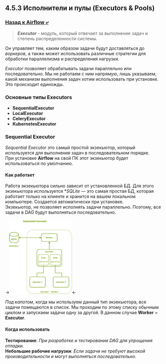 ## 4.5.3 Исполнители и пулы (Executors & Pools)

### [Назад к Airflow ⤶](/data/Module4/data/airflow.md)

> ***Executor*** - модуль, который отвечает за выполнение задач и степень распределенности системы.

Он управляет тем, каким образом задачи будут доставляться до _воркеров_, а также может использовать различные 
стратегии для обработки параллелизма и распределения нагрузки.  

*Executor* позволяет обрабатывать задачи параллельно или последовательно. Мы не работаем с ним напрямую, лишь 
указываем, какой механизм выполнения задач хотим использовать при установке. Это происходит единожды.

### Основные типы Executors
- **SequentialExecutor**
- **LocalExecutor**
- **CeleryExecutor**
- **KubernetesExecutor**

### Sequential Executor
_Sequential Executor_ это самый простой экзекьютор, который используется для выполнения задач в последовательном порядке.  
При установке **Airflow** на свой ПК этот экзекьютор будет использоваться по умолчанию.  

#### Как работает
Работа экзекьютора сильно зависит от установленной БД. Для этого экзекьютора используется **SQLite* — это самая простая 
БД, которая работает только на клиенте и хранится на вашем локальном компьютере. Создается автоматически при установке.  
Экзекьютор, не позволяет исполнять задачи параллельно. Поэтому, все задачи в _DAG_ будут выполняться последовательно.  

-><img src="/data/Module4/img/seq_exe.png" width="40%"><-

_Под капотом_, когда мы используем данный тип экзекьютора, все задачи помещаются в список. Мы проходим по этому списку 
обычным циклом и запускаем задачи одну за другой. В данном случае **Worker** = **Executor**.

#### Когда использовать
**Тестирование**: _При разработке и тестировании DAG для упрощения отладки._  
**Небольшие рабочие нагрузки**: _Если задачи не требуют высокой производительности и могут выполняться последовательно._  